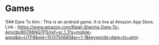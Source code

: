 # Games


1)## Dare To Aim : This is an android game. It is live at Amazon App Store. Link : (https://www.amazon.com/Rajat-Sharma-Dare-To-Aim/dp/B0786NQ7PS/ref=sr_1_1?s=mobile-apps&ie=UTF8&qid=1513750685&sr=1-1&keywords=dare+to+aim).
